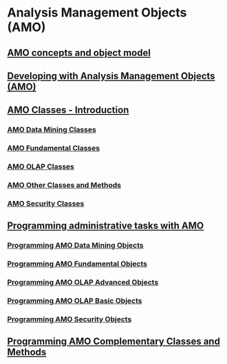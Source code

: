 # Analysis Management Objects (AMO)

## [AMO concepts and object model](amo-concepts-and-object-model.md)
## [Developing with Analysis Management Objects (AMO)](developing-with-analysis-management-objects-amo.md)

## [AMO Classes - Introduction](amo-classes-introduction.md)
### [AMO Data Mining Classes](amo-data-mining-classes.md)
### [AMO Fundamental Classes](amo-fundamental-classes.md)
### [AMO OLAP Classes](amo-olap-classes.md)
### [AMO Other Classes and Methods](amo-other-classes-and-methods.md)
### [AMO Security Classes](amo-security-classes.md)

## [Programming administrative tasks with AMO](programming-administrative-tasks-with-amo.md)
### [Programming AMO Data Mining Objects](programming-amo-data-mining-objects.md)
### [Programming AMO Fundamental Objects](programming-amo-fundamental-objects.md)
### [Programming AMO OLAP Advanced Objects](programming-amo-olap-advanced-objects.md)
### [Programming AMO OLAP Basic Objects](programming-amo-olap-basic-objects.md)
### [Programming AMO Security Objects](programming-amo-security-objects.md)

## [Programming AMO Complementary Classes and Methods](programming-amo-complementary-classes-and-methods.md)